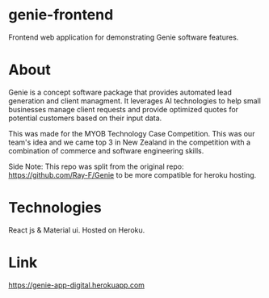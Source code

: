 # genie-frontend
Frontend web application for demonstrating Genie software features.

# About
Genie is a concept software package that provides automated lead generation and client managment. It leverages AI technologies to help small businesses manage client requests and provide optimized quotes for potential customers based on their input data. 

This was made for the MYOB Technology Case Competition. This was our team's idea and we came top 3 in New Zealand in the competition with a combination of commerce and software engineering skills. 

Side Note: This repo was split from the original repo: https://github.com/Ray-F/Genie to be more compatible for heroku hosting. 

# Technologies
React js & Material ui. Hosted on Heroku.

# Link
https://genie-app-digital.herokuapp.com
